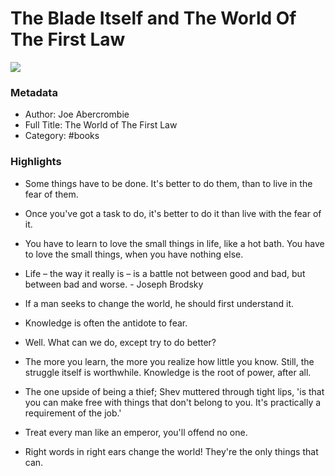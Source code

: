 # The Blade Itself and The World Of The First Law

![](https://m.media-amazon.com/images/I/51FJqg+dkSL.jpg)

### Metadata

- Author: Joe Abercrombie
- Full Title: The World of The First Law
- Category: #books

### Highlights

- Some things have to be done. It's better to do them, than to live in the fear of them.

- Once you've got a task to do, it's better to do it than live with the fear of it.

- You have to learn to love the small things in life, like a hot bath. You have to love the small things, when you have nothing else.

- Life – the way it really is – is a battle not between good and bad, but between bad and worse. - Joseph Brodsky

- If a man seeks to change the world, he should first understand it.

- Knowledge is often the antidote to fear.

- Well. What can we do, except try to do better?

- The more you learn, the more you realize how little you know. Still, the struggle itself is worthwhile. Knowledge is the root of power, after all.

- The one upside of being a thief; Shev muttered through tight lips, 'is that you can make free with things that don't belong to you. It's practically a requirement of the job.'

- Treat every man like an emperor, you'll offend no one.

- Right words in right ears change the world! They're the only things that can.
